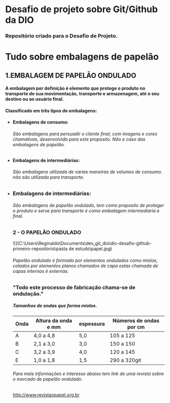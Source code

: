 # Desafio de projeto sobre Git/Github da DIO
### Repositório criado para o Desafio de Projeto.



# Tudo sobre embalagens de papelão



##       1.EMBALAGEM DE PAPELÃO ONDULADO

#### A embalagem por definição é elemento que protege o produto no transporte de sua movimentação, transporte e armazenagem, até o seu destino ou ao usuário final.


####     Classificado em três tipos de embalagens:

- #### Embalagens de consumo: ##

  ######  São embalagens para persuadir o cliente final, com imagens  e cores chamativas, desenvolvida para este proposito. Não e caso das embalagens de papelão.

- ####  Embalagens de intermediárias: ##

  	###### São embalagens utilizada de varias maneiras de volumes de consumo. não são utilizada para transporte.  

- ###  Embalagens de intermediárias:

  ###### São embalagens de papelão ondulado, tem como proposito de proteger o produto e serve para transporte  é como embalagem intermediaria e final.

  

  ### 2 - O PAPELÃO ONDULADO

  

  ![](C:\Users\Reginaldo\Documents\dev_git_dio\dio-desafio-github-primeiro-repositorio\pasta de estudo\papel.jpg)

  

  ###### Papelão ondulado é formado por elementos ondulados como miolos, colados por elementos planos chamados de capa estas chamada de capas internas é externas.

  ### "Todo este processo de fabricação chama-se de ondulação."

  #####  Tamanhos de ondas que forma miolos.

  

  | Onda | Altura da onda e mm | espessura | Números de ondas por cm |
  | ---- | ------------------- | --------- | ----------------------- |
  | A    | 4,0 a 4,8           | 5,0       | 105 a 125               |
  | B    | 2,1 a 3,0           | 3,0       | 150 a 150               |
  | C    | 3,2 a 3,9           | 4,0       | 120 a 145               |
  | E    | 1,0 a 1,8           | 1,5       | 290 a 320git            |

  

  

  ###### Para mais informações e interesse abaixo tem link de uma revista sobre o mercado de papelão ondulado.

  http://www.revistaopapel.org.br

  

  

  

  

  

  

   

  

  

  

  



